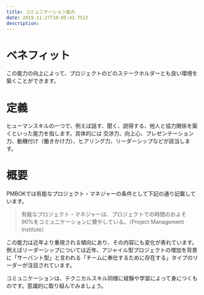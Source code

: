 ```yaml
---
title: コミュニケーション能力
date: 2019-11-27T10:05:43.751Z
description:
---
```

# ベネフィット

この能力の向上によって、プロジェクトのどのステークホルダーとも良い環境を築くことができます。

# 定義

ヒューマンスキルの一つで、例えば話す、聞く、説得する、他人と協力関係を築くといった能力を指します。具体的には交渉力、向上心、プレゼンテーション力、動機付け（働きかけ力）、ヒアリング力、リーダーシップなどが該当します。

# 概要

PMBOKでは有能なプロジェクト・マネジャーの条件として下記の通り記載しています。

> 有能なプロジェクト・マネジャーは、プロジェクトでの時間のおよそ90%をコミュニケーションに費やしている。（Project Management Institute）

この能力は近年より重視される傾向にあり、その内容にも変化が表れています。例えばリーダーシップについては近年、アジャイル型プロジェクトの増加を背景に「サーバント型」と言われる「チームに奉仕するために存在する」タイプのリーダーが注目されています。

コミュニケーションは、テクニカルスキル同様に経験や学習によって身につくものです。意識的に取り組んでみましょう。
